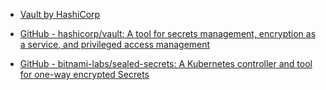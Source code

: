 - [Vault by HashiCorp](https://www.vaultproject.io/)
- [GitHub - hashicorp/vault: A tool for secrets management, encryption as a service, and privileged access management](https://github.com/hashicorp/vault)


- [GitHub - bitnami-labs/sealed-secrets: A Kubernetes controller and tool for one-way encrypted Secrets](https://github.com/bitnami-labs/sealed-secrets)